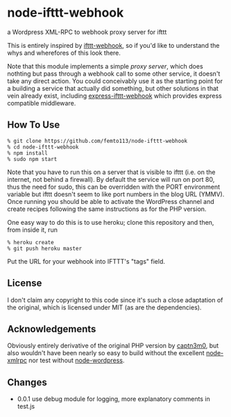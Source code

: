 node-ifttt-webhook
==================

a Wordpress XML-RPC to webhook proxy server for ifttt

This is entirely inspired by [ifttt-webhook](//github.com/captn3m0/ifttt-webhook), so if
you'd like to understand the whys and wherefores of this look there.

Note that this module implements a simple *proxy server*, which does nothting but pass
through a webhook call to some other service, it doesn't take any direct action.
You could conceivably use it as the starting point for a building a service that actually
did something, but other solutions in that vein already exist, including
[express-ifttt-webhook](https://github.com/b00giZm/express-ifttt-webhook) which 
provides express compatible middleware.

## How To Use

    % git clone https://github.com/femto113/node-ifttt-webhook
    % cd node-ifttt-webhook
    % npm install
    % sudo npm start

Note that you have to run this on a server that is visible to ifttt (i.e. on the 
internet, not behind a firewall).  By default the service will run on port 80,
thus the need for sudo, this can be overridden with the PORT environment variable
but ifttt doesn't seem to like port numbers in the blog URL (YMMV).  Once running
you should be able to activate the WordPress channel and create recipes following
the same instructions as for the PHP version.

One easy way to do this is to use heroku; clone this repository and then, from
inside it, run

    % heroku create
    % git push heroku master

Put the URL for your webhook into IFTTT's "tags" field.

## License

I don't claim any copyright to this code since it's such a close adaptation of
the original, which is licensed under MIT (as are the dependencies).

## Acknowledgements

Obviously entirely derivative of the original PHP version by [captn3m0](//github.com/captn3m0), but also 
wouldn't have been nearly so easy to build without the excellent [node-xmlrpc](//github.com/baalexander/node-xmlrpc)
nor test without [node-wordpress](//github.com/scottgonzalez/node-wordpress).

## Changes

- 0.0.1 use debug module for logging, more explanatory comments in test.js
